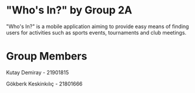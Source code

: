 # "Who's In?" by Group 2A
 "Who's In?" is a mobile application aiming to provide easy means of finding users for activities such as sports events, tournaments and club meetings.
 
# Group Members
 Kutay Demiray       - 21901815
 
 Gökberk Keskinkılıç - 21801666
 
 
 
